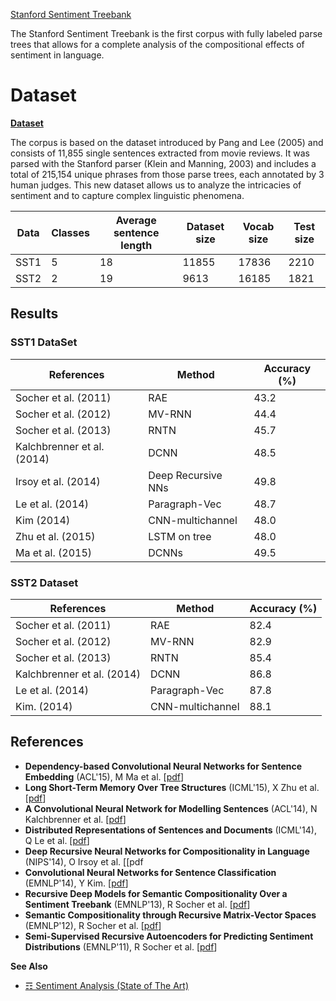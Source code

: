 [Stanford Sentiment Treebank](https://nlp.stanford.edu/~socherr/EMNLP2013_RNTN.pdf)

The Stanford Sentiment Treebank is the first corpus with fully labeled parse trees that allows for a complete analysis of the compositional effects of sentiment in language.

# Dataset

**[Dataset](https://nlp.stanford.edu/sentiment/)**

The corpus is based on the dataset introduced by Pang and Lee (2005) and consists of 11,855 single sentences extracted from movie reviews. It was parsed with the Stanford parser (Klein and Manning, 2003) and includes a total of 215,154 unique phrases from those parse trees, each annotated by 3 human judges. This new dataset allows us to analyze the intricacies of sentiment and to capture complex linguistic phenomena.

| Data | Classes | Average sentence length | Dataset size | Vocab size | Test size |
|------|---------|-------------------------|--------------|------------|-----------|
| SST1 | 5       | 18                      | 11855        | 17836      | 2210      |
| SST2 | 2       | 19                      | 9613         | 16185      | 1821      |

## Results

### SST1 DataSet

| References                 | Method             | Accuracy (%) |
|----------------------------|--------------------|--------------|
| Socher et al. (2011)       | RAE                | 43.2         |
| Socher et al. (2012)       | MV-RNN             | 44.4         |
| Socher et al. (2013)       | RNTN               | 45.7         |
| Kalchbrenner et al. (2014) | DCNN               | 48.5         |
| Irsoy et al. (2014)        | Deep Recursive NNs | 49.8         |
| Le et al. (2014)           | Paragraph-Vec      | 48.7         |
| Kim (2014)                 | CNN-multichannel   | 48.0         |
| Zhu et al. (2015)          | LSTM on tree       | 48.0         |
| Ma et al. (2015)           | DCNNs              | 49.5         |

### SST2 Dataset

| References                 | Method           | Accuracy (%) |
|----------------------------|------------------|--------------|
| Socher et al. (2011)       | RAE              | 82.4         |
| Socher et al. (2012)       | MV-RNN           | 82.9         |
| Socher et al. (2013)       | RNTN             | 85.4         |
| Kalchbrenner et al. (2014) | DCNN             | 86.8         |
| Le et al. (2014)           | Paragraph-Vec    | 87.8         |
| Kim. (2014)                | CNN-multichannel | 88.1         |

## References 

* **Dependency-based Convolutional Neural Networks for Sentence Embedding** (ACL'15), M Ma et al. [[pdf](http://www.aclweb.org/anthology/P15-2029)]
* **Long Short-Term Memory Over Tree Structures** (ICML'15), X Zhu et al. [[pdf](https://arxiv.org/pdf/1503.04881.pdf)]
* **A Convolutional Neural Network for Modelling Sentences** (ACL'14), N Kalchbrenner et al. [[pdf](http://www.aclweb.org/anthology/P14-1062)]
* **Distributed Representations of Sentences and Documents** (ICML'14), Q Le et al. [[pdf](https://cs.stanford.edu/~quocle/paragraph_vector.pdf)]
* **Deep Recursive Neural Networks for Compositionality in Language** (NIPS'14), O Irsoy et al. [[pdf
* **Convolutional Neural Networks for Sentence Classification** (EMNLP'14), Y Kim. [[pdf](https://arxiv.org/pdf/1408.5882.pdf)]
* **Recursive Deep Models for Semantic Compositionality Over a Sentiment Treebank** (EMNLP'13), R Socher et al. [[pdf](https://nlp.stanford.edu/~socherr/EMNLP2013_RNTN.pdf)]
* **Semantic Compositionality through Recursive Matrix-Vector Spaces** (EMNLP'12), R Socher et al. [[pdf](https://nlp.stanford.edu/pubs/SocherHuvalManningNg_EMNLP2012.pdf)]
* **Semi-Supervised Recursive Autoencoders for Predicting Sentiment Distributions** (EMNLP'11), R Socher et al. [[pdf](https://dl.acm.org/citation.cfm?id=2145450)]

**See Also**

* [☶ Sentiment Analysis (State of The Art)](https://github.com/magizbox/underthesea/wiki/English-NLP-SOTA#sentiment-analysis)